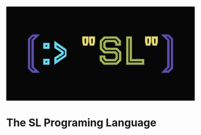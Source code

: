 ![The SL Programing Language](https://github.com/sl-lang/sll/blob/main/.github/logo_wide.svg)
# The SL Programing Language
